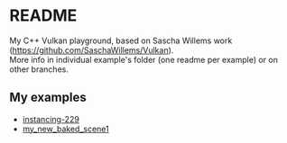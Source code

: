 # README

My C++ Vulkan playground, based on Sascha Willems work (https://github.com/SaschaWillems/Vulkan).
<br>
More info in individual example's folder (one readme per example) or on other branches.

## My examples
* [instancing-229](src/instancing-229)
* [my_new_baked_scene1](src/my_new_scene1)

